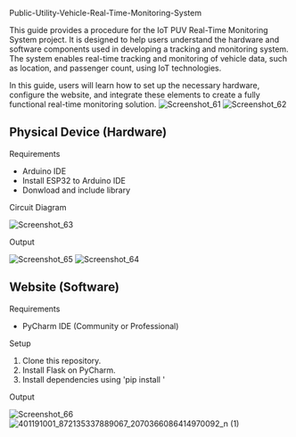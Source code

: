 Public-Utility-Vehicle-Real-Time-Monitoring-System

This guide provides a procedure for the IoT PUV Real-Time Monitoring System project. It is designed to help users understand the hardware and software components used in developing a tracking and monitoring system. The system enables real-time tracking and monitoring of vehicle data, such as location, and passenger count, using IoT technologies. 


In this guide, users will learn how to set up the necessary hardware, configure the website, and integrate these elements to create a fully functional real-time monitoring solution.
![Screenshot_61](https://github.com/user-attachments/assets/1a767af9-51a5-4d13-8d2e-3cedd840f445)
![Screenshot_62](https://github.com/user-attachments/assets/aec43681-4bb9-4ff8-9a3c-9f778b85c983)

## Physical Device (Hardware)
Requirements
- Arduino IDE
- Install ESP32 to Arduino IDE
- Donwload and include library


Circuit Diagram

![Screenshot_63](https://github.com/user-attachments/assets/12042f52-42e2-461e-a2b0-839ed42c20c8)

Output

![Screenshot_65](https://github.com/user-attachments/assets/32fa6df7-9e78-42df-8133-51cc75de3760)
![Screenshot_64](https://github.com/user-attachments/assets/0295e2f4-9369-4a1d-8d70-e9746d94bfc4)

## Website (Software)
Requirements
- PyCharm IDE (Community or Professional)

Setup
1. Clone this repository.
2. Install Flask on PyCharm.
3. Install dependencies using 'pip install <package>'

Output

![Screenshot_66](https://github.com/user-attachments/assets/d6041b60-d4bc-4cba-a4ef-1c9dadef8f9b)
![401191001_872135337889067_2070366086414970092_n (1)](https://github.com/user-attachments/assets/6ff41368-da11-424e-92cf-b6c96930499f)






